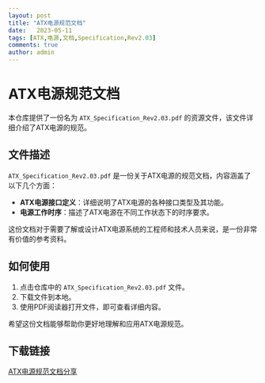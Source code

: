```yaml
---
layout: post
title: "ATX电源规范文档"
date:   2023-05-11
tags: [ATX,电源,文档,Specification,Rev2.03]
comments: true
author: admin
---
```

# ATX电源规范文档

本仓库提供了一份名为 `ATX_Specification_Rev2.03.pdf` 的资源文件，该文件详细介绍了ATX电源的规范。

## 文件描述

`ATX_Specification_Rev2.03.pdf` 是一份关于ATX电源的规范文档，内容涵盖了以下几个方面：

- **ATX电源接口定义**：详细说明了ATX电源的各种接口类型及其功能。
- **电源工作时序**：描述了ATX电源在不同工作状态下的时序要求。

这份文档对于需要了解或设计ATX电源系统的工程师和技术人员来说，是一份非常有价值的参考资料。

## 如何使用

1. 点击仓库中的 `ATX_Specification_Rev2.03.pdf` 文件。
2. 下载文件到本地。
3. 使用PDF阅读器打开文件，即可查看详细内容。

希望这份文档能够帮助你更好地理解和应用ATX电源规范。

## 下载链接

[ATX电源规范文档分享](https://pan.quark.cn/s/cd800747d4de)
